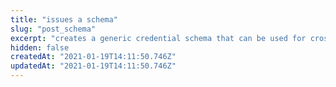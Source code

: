 ```yaml
---
title: "issues a schema"
slug: "post_schema"
excerpt: "creates a generic credential schema that can be used for cross company data exchange"
hidden: false
createdAt: "2021-01-19T14:11:50.746Z"
updatedAt: "2021-01-19T14:11:50.746Z"
---
```

